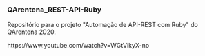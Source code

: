 ### QArentena_REST-API-Ruby
Repositório para o projeto "Automação de API-REST com Ruby" do QArentena 2020.
<p> https://www.youtube.com/watch?v=WGtVikyX-no
